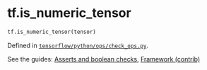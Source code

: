 <div itemscope itemtype="http://developers.google.com/ReferenceObject">
<meta itemprop="name" content="tf.is_numeric_tensor" />
</div>

# tf.is_numeric_tensor

``` python
tf.is_numeric_tensor(tensor)
```



Defined in [`tensorflow/python/ops/check_ops.py`](https://www.tensorflow.org/code/tensorflow/python/ops/check_ops.py).

See the guides: [Asserts and boolean checks](../../../api_guides/python/check_ops.md), [Framework (contrib)](../../../api_guides/python/contrib.framework.md)

